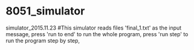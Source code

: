 # 8051_simulator
simulator_2015.11.23
#This simulator reads files 'final_1.txt' as the input message,
press 'run to end' to run the whole program, 
press 'run step' to run the program step by step,
